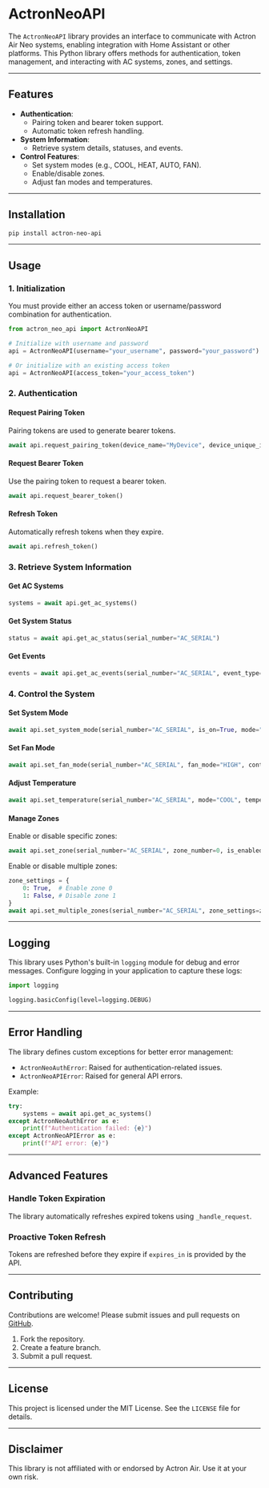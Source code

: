 # ActronNeoAPI

The `ActronNeoAPI` library provides an interface to communicate with Actron Air Neo systems, enabling integration with Home Assistant or other platforms. This Python library offers methods for authentication, token management, and interacting with AC systems, zones, and settings.

---

## Features

- **Authentication**:
  - Pairing token and bearer token support.
  - Automatic token refresh handling.
- **System Information**:
  - Retrieve system details, statuses, and events.
- **Control Features**:
  - Set system modes (e.g., COOL, HEAT, AUTO, FAN).
  - Enable/disable zones.
  - Adjust fan modes and temperatures.

---

## Installation

```bash
pip install actron-neo-api
```

---

## Usage

### 1. Initialization

You must provide either an access token or username/password combination for authentication.

```python
from actron_neo_api import ActronNeoAPI

# Initialize with username and password
api = ActronNeoAPI(username="your_username", password="your_password")

# Or initialize with an existing access token
api = ActronNeoAPI(access_token="your_access_token")
```

### 2. Authentication

#### Request Pairing Token

Pairing tokens are used to generate bearer tokens.

```python
await api.request_pairing_token(device_name="MyDevice", device_unique_id="123456789")
```

#### Request Bearer Token

Use the pairing token to request a bearer token.

```python
await api.request_bearer_token()
```

#### Refresh Token

Automatically refresh tokens when they expire.

```python
await api.refresh_token()
```

### 3. Retrieve System Information

#### Get AC Systems

```python
systems = await api.get_ac_systems()
```

#### Get System Status

```python
status = await api.get_ac_status(serial_number="AC_SERIAL")
```

#### Get Events

```python
events = await api.get_ac_events(serial_number="AC_SERIAL", event_type="latest")
```

### 4. Control the System

#### Set System Mode

```python
await api.set_system_mode(serial_number="AC_SERIAL", is_on=True, mode="COOL")
```

#### Set Fan Mode

```python
await api.set_fan_mode(serial_number="AC_SERIAL", fan_mode="HIGH", continuous=False)
```

#### Adjust Temperature

```python
await api.set_temperature(serial_number="AC_SERIAL", mode="COOL", temperature=24.0)
```

#### Manage Zones

Enable or disable specific zones:

```python
await api.set_zone(serial_number="AC_SERIAL", zone_number=0, is_enabled=True)
```

Enable or disable multiple zones:

```python
zone_settings = {
    0: True,  # Enable zone 0
    1: False, # Disable zone 1
}
await api.set_multiple_zones(serial_number="AC_SERIAL", zone_settings=zone_settings)
```

---

## Logging

This library uses Python's built-in `logging` module for debug and error messages. Configure logging in your application to capture these logs:

```python
import logging

logging.basicConfig(level=logging.DEBUG)
```

---

## Error Handling

The library defines custom exceptions for better error management:

- `ActronNeoAuthError`: Raised for authentication-related issues.
- `ActronNeoAPIError`: Raised for general API errors.

Example:

```python
try:
    systems = await api.get_ac_systems()
except ActronNeoAuthError as e:
    print(f"Authentication failed: {e}")
except ActronNeoAPIError as e:
    print(f"API error: {e}")
```

---

## Advanced Features

### Handle Token Expiration

The library automatically refreshes expired tokens using `_handle_request`.

### Proactive Token Refresh

Tokens are refreshed before they expire if `expires_in` is provided by the API.

---

## Contributing

Contributions are welcome! Please submit issues and pull requests on [GitHub](https://github.com/your-repo/actronneoapi).

1. Fork the repository.
2. Create a feature branch.
3. Submit a pull request.

---

## License

This project is licensed under the MIT License. See the `LICENSE` file for details.

---

## Disclaimer

This library is not affiliated with or endorsed by Actron Air. Use it at your own risk.
